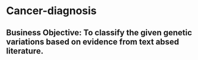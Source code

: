 # Cancer-diagnosis

## Business Objective: To classify the given genetic variations based on evidence from text absed literature.

